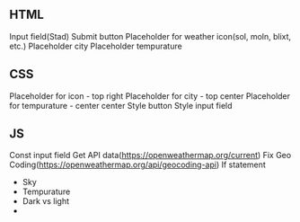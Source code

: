 ## HTML
Input field(Stad)
Submit button
Placeholder for weather icon(sol, moln, blixt, etc.)
Placeholder city
Placeholder tempurature

## CSS
Placeholder for icon - top right
Placeholder for city - top center
Placeholder for tempurature - center center
Style button
Style input field

## JS
Const input field
Get API data(https://openweathermap.org/current)
Fix Geo Coding(https://openweathermap.org/api/geocoding-api)
If statement
- Sky
- Tempurature
- Dark vs light
- 